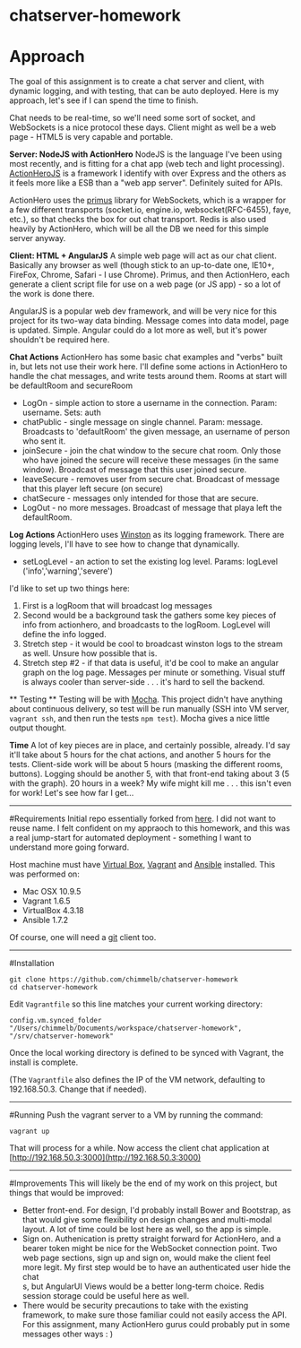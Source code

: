 chatserver-homework
===================
# Approach
The goal of this assignment is to create a chat server and client, with dynamic logging, and with testing, that can be auto deployed. Here is my approach, let's see if I can spend the time to finish.

Chat needs to be real-time, so we'll need some sort of socket, and WebSockets is a nice protocol these days. Client might as well be a web page - HTML5 is very capable and portable. 

**Server: NodeJS with ActionHero**
NodeJS is the language I've been using most recently, and is fitting for a chat app (web tech and light processing). [ActionHeroJS](http://www.actionherojs.com/) is a framework I identify with over Express and the others as it feels more like a ESB than a "web app server". Definitely suited for APIs. 

ActionHero uses the [primus](https://github.com/primus/primus) library for WebSockets, which is a wrapper for a few different transports (socket.io, engine.io, websocket(RFC-6455), faye, etc.), so that checks the box for out chat transport. Redis is also used heavily by ActionHero, which will be all the DB we need for this simple server anyway. 

**Client: HTML + AngularJS**
A simple web page will act as our chat client. Basically any browser as well (though stick to an up-to-date one, IE10+, FireFox, Chrome, Safari - I use Chrome). Primus, and then ActionHero, each generate a client script file for use on a web page (or JS app) - so a lot of the work is done there.

AngularJS is a popular web dev framework, and will be very nice for this project for its two-way data binding. Message comes into data model, page is updated. Simple. Angular could do a lot more as well, but it's power shouldn't be required here.

**Chat Actions**
ActionHero has some basic chat examples and "verbs" built in, but lets not use their work here. I'll define some actions in ActionHero to handle the chat messages, and write tests around them. Rooms at start will be defaultRoom and secureRoom

* LogOn - simple action to store a username in the connection. Param: username. Sets: auth
* chatPublic - single message on single channel. Param: message. Broadcasts to 'defaultRoom' the given message, an username of person who sent it.
* joinSecure - join the chat window to the secure chat room. Only those who have joined the secure will receive these messages (in the same window). Broadcast of message that this user joined secure.
* leaveSecure - removes user from secure chat. Broadcast of message that this player left secure (on secure)
* chatSecure - messages only intended for those that are secure. 
* LogOut - no more messages. Broadcast of message that playa left the defaultRoom.

**Log Actions**
ActionHero uses [Winston](https://github.com/flatiron/winston) as its logging framework. There are logging levels, I'll have to see how to change that dynamically.

* setLogLevel - an action to set the existing log level. Params: logLevel ('info','warning','severe')


I'd like to set up two things here:

1. First is a logRoom that will broadcast log messages
2. Second would be a background task the gathers some key pieces of info from actionhero, and broadcasts to the logRoom. LogLevel will define the info logged.
3. Stretch step - it would be cool to broadcast winston logs to the stream as well. Unsure how possible that is.
4. Stretch step #2 - if that data is useful, it'd be cool to make an angular graph on the log page. Messages per minute or something. Visual stuff is always cooler than server-side . . . it's hard to sell the backend. 

** Testing **
Testing will be with [Mocha](http://mochajs.org/). This project didn't have anything about continuous delivery, so test will be run manually (SSH into VM server, `vagrant ssh`, and then run the tests `npm test`). Mocha gives a nice little output thought.

**Time**
A lot of key pieces are in place, and certainly possible, already. I'd say it'll take about 5 hours for the chat actions, and another 5 hours for the tests. Client-side work will be about 5 hours (masking the different rooms, buttons). Logging should be another 5, with that front-end taking about 3 (5 with the graph). 20 hours in a week? My wife might kill me . . . this isn't even for work! Let's see how far I get...

****
#Requirements
Initial repo essentially forked from [here](https://github.com/theasta/vagrant-nodejs-dev). I did not want to reuse name. I felt confident on my appraoch to this homework, and this was a real jump-start for automated deployment - something I want to understand more going forward. 

Host machine must have [Virtual Box](https://www.virtualbox.org/), [Vagrant](http://www.vagrantup.com/) and [Ansible](http://docs.ansible.com/intro_installation.html) installed. This was performed on:

* Mac OSX 10.9.5
* Vagrant 1.6.5 
* VirtualBox 4.3.18
* Ansible 1.7.2

Of course, one will need a [git](http://git-scm.com/) client too. 

****
#Installation
````
git clone https://github.com/chimmelb/chatserver-homework
cd chatserver-homework
````
Edit `Vagrantfile` so this line matches your current working directory:

    config.vm.synced_folder "/Users/chimmelb/Documents/workspace/chatserver-homework", "/srv/chatserver-homework"

Once the local working directory is defined to be synced with Vagrant, the install is complete.

(The `Vagrantfile` also defines the IP of the VM network, defaulting to 192.168.50.3. Change that if needed).
****
#Running
Push the vagrant server to a VM by running the command:

````
vagrant up
````

That will process for a while. Now access the client chat application at [http://192.168.50.3:3000](http://192.168.50.3:3000)
****
#Improvements
This will likely be the end of my work on this project, but things that would be improved:

* Better front-end. For design, I'd probably install Bower and Bootstrap, as that would give some flexibility on design changes and multi-modal layout. A lot of time could be lost here as well, so the app is simple. 
* Sign on. Authenication is pretty straight forward for ActionHero, and a bearer token might be nice for the WebSocket connection point. Two web page sections, sign up and sign on, would make the client feel more legit. My first step would be to have an authenticated user hide the chat <div>s, but AngularUI Views would be a better long-term choice. Redis session storage could be useful here as well. 
* There would be security precautions to take with the existing framework, to make sure those familiar could not easily access the API. For this assignment, many ActionHero gurus could probably put in some messages other ways : )